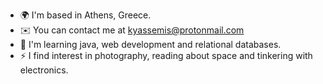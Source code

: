 * 🌍  I'm based in Athens, Greece.
* ✉️  You can contact me at [kyassemis@protonmail.com](mailto:kyassemis@protonmail.com)
* 🧠  I'm learning java, web development and relational databases.
* ⚡  I find interest in photography, reading about space and tinkering with electronics.
